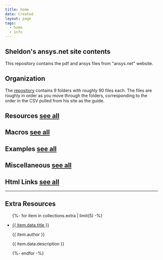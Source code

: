 ```yaml
---
title: home
date: Created
layout: page
tags:
  - home
  - info
---
```


## Sheldon's ansys.net site contents

This repository contains the pdf and ansys files from "ansys.net" website.

## Organization

The [repository](https://github.com/affinitylinks/ansys.net) contains 9 folders with roughly 90 files each. The files are roughly in order as you move through the folders, corresponding to the order in the CSV pulled from his site as the guide.

<div>
<h2 class="text-center"> Resources <a href="/resources/0" class="btn btn-sm btn-outline-primary">see all</a></h2>

<!-- <ul class="list-group">

{%- for item in resources | limit(5) -%}

<li class="list-group-item">

<a href="{{item.url | url }}" target="_blank">{{ item.title }}</a>

<p class="font-italic">{{ item.author }}</p>

{{ item.description }}

</li>

{%- endfor -%}

</ul> -->
</div>

<div>
<h2 class="text-center"> Macros <a href="/macros/0" class="btn btn-sm btn-outline-primary">see all</a></h2>

<!-- <ul class="list-group">

{%- for item in macros | limit(5) -%}

<li class="list-group-item">

<a href="{{item.url | url }}" target="_blank">{{ item.title }}</a>

<p class="font-italic">{{ item.author }}</p>

{{ item.description }}

</li>

{%- endfor -%}

</ul> -->
</div>

<div>
<h2 class="text-center"> Examples <a href="/examples/0" class="btn btn-sm btn-outline-primary">see all</a></h2>

<!-- <ul class="list-group">

{%- for item in examples | limit(5) -%}

<li class="list-group-item">

<a href="{{item.url | url }}" target="_blank">{{ item.title }}</a>

<p class="font-italic">{{ item.author }}</p>

{{ item.description }}

</li>

{%- endfor -%}

</ul> -->
</div>

<div>
<h2 class="text-center"> Miscellaneous <a href="/miscellaneous/0" class="btn btn-sm btn-outline-primary">see all</a></h2>

<!-- <ul class="list-group">

{%- for item in misc | limit(5) -%}

<li class="list-group-item">

<a href="{{item.url | url }}" target="_blank">{{ item.title }}</a>

<p class="font-italic">{{ item.author }}</p>

{{ item.description }}

</li>

{%- endfor -%}

</ul> -->
</div>

<div>
<h2 class="text-center"> Html Links <a href="/html/0" class="btn btn-sm btn-outline-primary">see all</a></h2>

<!-- <ul class="list-group">

{%- for item in collections.html | limit(5) -%}

<li class="list-group-item">

<a href="{{item.url | url }}">{{ item.data.title }}</a>

<p class="font-italic">{{ item.author }}</p>

{{ item.data.description }}

</li>

{%- endfor -%}

</ul> -->
</div>

<hr>

<div>
<h2 class="text-center"> Extra Resources </h2>

<ul class="list-group">

{%- for item in collections.extra | limit(5) -%}

<li class="list-group-item">

<a href="{{item.url | url }}">{{ item.data.title }}</a>

<p class="font-italic">{{ item.author }}</p>

{{ item.data.description }}

</li>

{%- endfor -%}

</ul>
</div>
